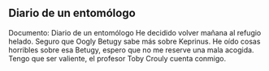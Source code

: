 ## Diario de un entomólogo
Documento: Diario de un entomólogo
He decidido volver mañana al refugio helado. Seguro que Oogly Betugy sabe más sobre Keprinus. He oído cosas horribles sobre esa Betugy, espero que no me reserve una mala acogida. Tengo que ser valiente, el profesor Toby Crouly cuenta conmigo.
